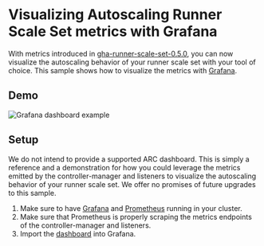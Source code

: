 # Visualizing Autoscaling Runner Scale Set metrics with Grafana

With metrics introduced in [gha-runner-scale-set-0.5.0](https://github.com/actions/actions-runner-controller/releases/tag/gha-runner-scale-set-0.5.0), you can now visualize the autoscaling behavior of your runner scale set with your tool of choice. This sample shows how to visualize the metrics with [Grafana](https://grafana.com/).

## Demo

![Grafana dashboard example](grafana-sample.png)

## Setup

We do not intend to provide a supported ARC dashboard. This is simply a reference and a demonstration for how you could leverage the metrics emitted by the controller-manager and listeners to visualize the autoscaling behavior of your runner scale set. We offer no promises of future upgrades to this sample.

1. Make sure to have [Grafana](https://grafana.com/docs/grafana/latest/installation/) and [Prometheus](https://prometheus.io/docs/prometheus/latest/installation/) running in your cluster.
2. Make sure that Prometheus is properly scraping the metrics endpoints of the controller-manager and listeners.
3. Import the [dashboard](ARC-Autoscaling-Runner-Set-Monitoring_1692627561838.json.json) into Grafana.
